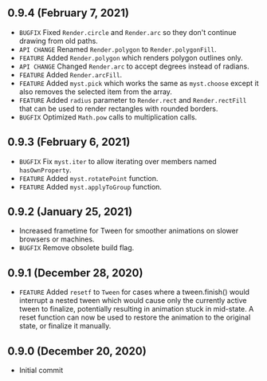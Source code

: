 ## 0.9.4 (February 7, 2021)
- `BUGFIX` Fixed `Render.circle` and `Render.arc` so they don't continue drawing from old paths.
- `API CHANGE` Renamed `Render.polygon` to `Render.polygonFill`.
- `FEATURE` Added `Render.polygon` which renders polygon outlines only.
- `API CHANGE` Changed `Render.arc` to accept degrees instead of radians.
- `FEATURE` Added `Render.arcFill`.
- `FEATURE` Added `myst.pick` which works the same as `myst.choose` except it also removes the selected item from the array.
- `FEATURE` Added `radius` parameter to `Render.rect` and `Render.rectFill` that can be used to render rectangles with rounded borders.
- `BUGFIX` Optimized `Math.pow` calls to multiplication calls.

## 0.9.3 (February 6, 2021)
- `BUGFIX` Fix `myst.iter` to allow iterating over members named `hasOwnProperty`.
- `FEATURE` Added `myst.rotatePoint` function.
- `FEATURE` Added `myst.applyToGroup` function.

## 0.9.2 (January 25, 2021)
- Increased frametime for Tween for smoother animations on slower browsers or machines.
- `BUGFIX` Remove obsolete build flag.

## 0.9.1 (December 28, 2020)
- `FEATURE` Added `resetf` to `Tween` for cases where a tween.finish() would interrupt a nested tween which would cause only the currently active tween to finalize, potentially resulting in animation stuck in mid-state. A reset function can now be used to restore the animation to the original state, or finalize it manually.

## 0.9.0 (December 20, 2020)
- Initial commit
